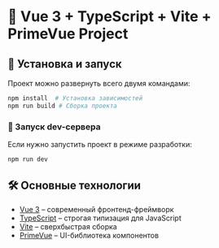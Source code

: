 # 📌 Vue 3 + TypeScript + Vite + PrimeVue Project

## 🚀 Установка и запуск

Проект можно развернуть всего двумя командами:

```sh
npm install  # Установка зависимостей
npm run build # Сборка проекта
```

### 📌 Запуск dev-сервера

Если нужно запустить проект в режиме разработки:
```sh
npm run dev
```

## 🛠️ Основные технологии

- [Vue 3](https://vuejs.org/) – современный фронтенд-фреймворк
- [TypeScript](https://www.typescriptlang.org/) – строгая типизация для JavaScript
- [Vite](https://vitejs.dev/) – сверхбыстрая сборка
- [PrimeVue](https://primevue.org/) – UI-библиотека компонентов
